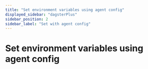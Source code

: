 ```yaml
---
title: "Set environment variables using agent config"
displayed_sidebar: "dagsterPlus"
sidebar_position: 2
sidebar_label: "Set with agent config"
---
```


# Set environment variables using agent config